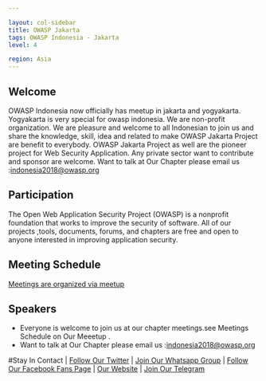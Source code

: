 ```yaml
---

layout: col-sidebar
title: OWASP Jakarta
tags: OWASP Indonesia - Jakarta 
level: 4

region: Asia
---
```

## Welcome
OWASP Indonesia now officially has meetup in jakarta and yogyakarta. Yogyakarta is very special for owasp indonesia. We are non-profit organization. We are pleasure and welcome to all Indonesian to join us and share the knowledge, skill, idea and related to make OWASP Jakarta Project are benefit to everybody. OWASP Jakarta Project as well are the pioneer project for Web Security Application.
Any private sector want to contribute and sponsor are welcome. Want to talk at Our Chapter please email us :indonesia2018@owasp.org

## Participation
The Open Web Application Security Project (OWASP) is a nonprofit foundation that works to improve the security of software. All of our projects ,tools, documents, forums, and chapters are free and open to anyone interested in improving application security. 

## Meeting Schedule

[Meetings are organized via meetup](https://www.meetup.com/OWASP-Jakarta-Chapter/)


## Speakers
- Everyone is welcome to join us at our chapter meetings.see Meetings Schedule on Our Meeetup .
- Want to talk at Our Chapter please email us :indonesia2018@owasp.org

#Stay In Contact
| [Follow Our Twitter](http://twitter.com/OwaspJakarta)
| [Join Our Whatsapp Group](https://chat.whatsapp.com/invite/KVpddPbKCTj4ErVwljbUYg)
| [Follow Our Facebook Fans Page](http://www.facebook.com/owaspid)
| [Our Website](http://www.OWASP.or.id)
| [Join Our Telegram](https://t.me/joinchat/KiPz5hOjsLPxWQ6bYVJusQ)

